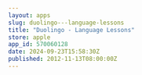 ```yaml
---
layout: apps
slug: duolingo---language-lessons
title: "Duolingo - Language Lessons"
store: apple
app_id: 570060128
date: 2024-09-23T15:58:30Z
published: 2012-11-13T08:00:00Z
---
```


